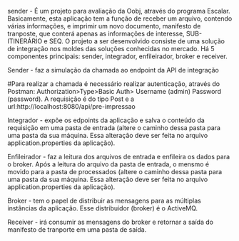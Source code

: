 sender - É um projeto para avaliação da Oobj, através do programa Escalar. Basicamente, esta aplicação tem a função de receber um arquivo, contendo várias informações, e imprimir um novo documento, manifesto de tranposte, que conterá apenas as informações de interesse, SUB-ITINERÁRIO e SEQ.
O projeto a ser desenvolvido consiste de uma solução de integração nos moldes das soluções conhecidas no mercado. Há 5 componentes principais: sender, integrador, enfileirador, broker e receiver.

Sender - faz a simulação da chamada ao endpoint da API de integração

  #Para realizar a chamada é necessário realizar autenticação, através do Postman: Authorization>Type>Basic Auth> Username (admin) Password (password).
A requisição é do tipo Post e a url:http://localhost:8080/api/pre-impressao

Integrador - expõe os edpoints da aplicação e salva o conteúdo da requisição em uma pasta de entrada (altere o caminho dessa pasta para uma pasta da sua máquina. Essa alteração deve ser feita no arquivo application.properties da aplicação).

Enfileirador - faz a leitura dos arquivos de entrada e enfileira os dados para o broker. Após a leitura do arquivo da pasta de entrada, o mensmo é movido para a pasta de processados (altere o caminho dessa pasta para uma pasta da sua máquina. Essa alteração deve ser feita no arquivo application.properties da aplicação).

Broker - tem o papel de distribuir as mensagens para as múltiplas instâncias da aplicação. Esse distribuidor (broker) é o ActiveMQ.

Receiver - irá consumir as mensagens do broker e retornar a saída do manifesto de tranporte em uma pasta de saída.
